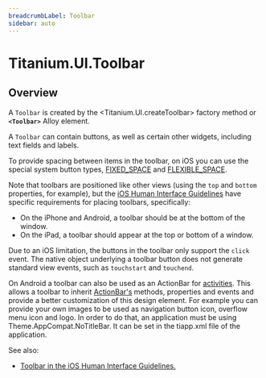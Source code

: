 ```yaml
---
breadcrumbLabel: Toolbar
sidebar: auto
---
```


# Titanium.UI.Toolbar

<ProxySummary/>

## Overview

A `Toolbar` is created by the <Titanium.UI.createToolbar> factory method or **`<Toolbar>`** Alloy element.

A `Toolbar` can contain buttons, as well as certain other widgets, including text fields and
labels.

To provide spacing between items in the toolbar, on iOS you can use the special system button types,
[FIXED_SPACE](Titanium.UI.iOS.SystemButton.FIXED_SPACE) and
[FLEXIBLE_SPACE](Titanium.UI.iOS.SystemButton.FLEXIBLE_SPACE).

Note that toolbars are positioned like other views (using the `top` and `bottom` properties,
for example), but the [iOS Human Interface Guidelines](https://developer.apple.com/ios/human-interface-guidelines/overview/themes/#//apple_ref/doc/uid/TP40006556-CH12-SW4)
have specific requirements for placing toolbars, specifically:

* On the iPhone and Android, a toolbar should be at the bottom of the window.
* On the iPad, a toolbar should appear at the top or bottom of a window.

Due to an iOS limitation, the buttons in the toolbar only support the `click` event.
The native object underlying a toolbar button does not generate standard view events,
such as `touchstart` and `touchend`.

On Android a toolbar can also be used as an ActionBar for [activities](Titanium.Android.Activity). This allows a toolbar to
inherit [ActionBar's](Titanium.Android.ActionBar) methods, properties and events and provide a better customization of this
design element. For example you can provide your own images to be used as navigation button icon, overflow menu icon and logo.
In order to do that, an application must be using Theme.AppCompat.NoTitleBar.
It can be set in the tiapp.xml file of the application.

See also:

*  [Toolbar in the iOS Human Interface Guidelines.](https://developer.apple.com/ios/human-interface-guidelines/bars/toolbars/)

<ApiDocs/>
